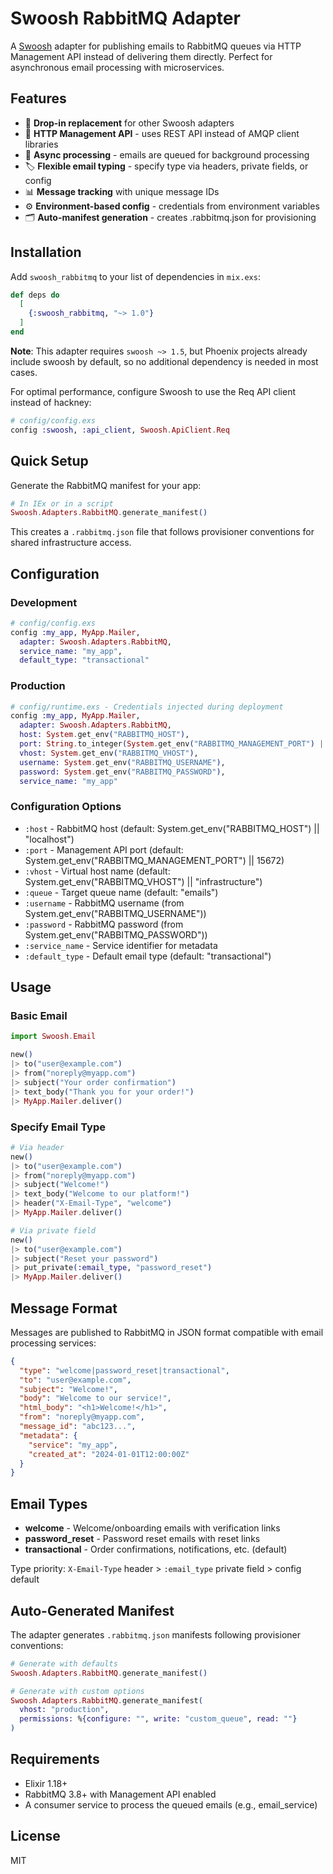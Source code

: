 # Swoosh RabbitMQ Adapter

A [Swoosh](https://github.com/swoosh/swoosh) adapter for publishing emails to RabbitMQ queues via HTTP Management API instead of delivering them directly. Perfect for asynchronous email processing with microservices.

## Features

- 📨 **Drop-in replacement** for other Swoosh adapters
- 🐰 **HTTP Management API** - uses REST API instead of AMQP client libraries
- 🔄 **Async processing** - emails are queued for background processing
- 🏷️ **Flexible email typing** - specify type via headers, private fields, or config
- 📊 **Message tracking** with unique message IDs
- ⚙️ **Environment-based config** - credentials from environment variables
- 🗂️ **Auto-manifest generation** - creates .rabbitmq.json for provisioning

## Installation

Add `swoosh_rabbitmq` to your list of dependencies in `mix.exs`:

```elixir
def deps do
  [
    {:swoosh_rabbitmq, "~> 1.0"}
  ]
end
```

**Note**: This adapter requires `swoosh ~> 1.5`, but Phoenix projects already include swoosh by default, so no additional dependency is needed in most cases.

For optimal performance, configure Swoosh to use the Req API client instead of hackney:

```elixir
# config/config.exs
config :swoosh, :api_client, Swoosh.ApiClient.Req
```

## Quick Setup

Generate the RabbitMQ manifest for your app:

```elixir
# In IEx or in a script
Swoosh.Adapters.RabbitMQ.generate_manifest()
```

This creates a `.rabbitmq.json` file that follows provisioner conventions for shared infrastructure access.

## Configuration

### Development
```elixir
# config/config.exs
config :my_app, MyApp.Mailer,
  adapter: Swoosh.Adapters.RabbitMQ,
  service_name: "my_app",
  default_type: "transactional"
```

### Production
```elixir
# config/runtime.exs - Credentials injected during deployment
config :my_app, MyApp.Mailer,
  adapter: Swoosh.Adapters.RabbitMQ,
  host: System.get_env("RABBITMQ_HOST"),
  port: String.to_integer(System.get_env("RABBITMQ_MANAGEMENT_PORT") || "15672"),
  vhost: System.get_env("RABBITMQ_VHOST"),
  username: System.get_env("RABBITMQ_USERNAME"), 
  password: System.get_env("RABBITMQ_PASSWORD"),
  service_name: "my_app"
```

### Configuration Options

- `:host` - RabbitMQ host (default: System.get_env("RABBITMQ_HOST") || "localhost")
- `:port` - Management API port (default: System.get_env("RABBITMQ_MANAGEMENT_PORT") || 15672)
- `:vhost` - Virtual host name (default: System.get_env("RABBITMQ_VHOST") || "infrastructure")
- `:queue` - Target queue name (default: "emails")
- `:username` - RabbitMQ username (from System.get_env("RABBITMQ_USERNAME"))
- `:password` - RabbitMQ password (from System.get_env("RABBITMQ_PASSWORD"))
- `:service_name` - Service identifier for metadata
- `:default_type` - Default email type (default: "transactional")

## Usage

### Basic Email
```elixir
import Swoosh.Email

new()
|> to("user@example.com")
|> from("noreply@myapp.com")
|> subject("Your order confirmation")
|> text_body("Thank you for your order!")
|> MyApp.Mailer.deliver()
```

### Specify Email Type
```elixir
# Via header
new()
|> to("user@example.com") 
|> from("noreply@myapp.com")
|> subject("Welcome!")
|> text_body("Welcome to our platform!")
|> header("X-Email-Type", "welcome")
|> MyApp.Mailer.deliver()

# Via private field
new()
|> to("user@example.com")
|> subject("Reset your password")
|> put_private(:email_type, "password_reset")
|> MyApp.Mailer.deliver()
```

## Message Format

Messages are published to RabbitMQ in JSON format compatible with email processing services:

```json
{
  "type": "welcome|password_reset|transactional",
  "to": "user@example.com",
  "subject": "Welcome!",
  "body": "Welcome to our service!",
  "html_body": "<h1>Welcome!</h1>",
  "from": "noreply@myapp.com",
  "message_id": "abc123...",
  "metadata": {
    "service": "my_app",
    "created_at": "2024-01-01T12:00:00Z"
  }
}
```

## Email Types

- **welcome** - Welcome/onboarding emails with verification links
- **password_reset** - Password reset emails with reset links
- **transactional** - Order confirmations, notifications, etc. (default)

Type priority: `X-Email-Type` header > `:email_type` private field > config default

## Auto-Generated Manifest

The adapter generates `.rabbitmq.json` manifests following provisioner conventions:

```elixir
# Generate with defaults
Swoosh.Adapters.RabbitMQ.generate_manifest()

# Generate with custom options
Swoosh.Adapters.RabbitMQ.generate_manifest(
  vhost: "production", 
  permissions: %{configure: "", write: "custom_queue", read: ""}
)
```

## Requirements

- Elixir 1.18+
- RabbitMQ 3.8+ with Management API enabled
- A consumer service to process the queued emails (e.g., email_service)

## License

MIT

